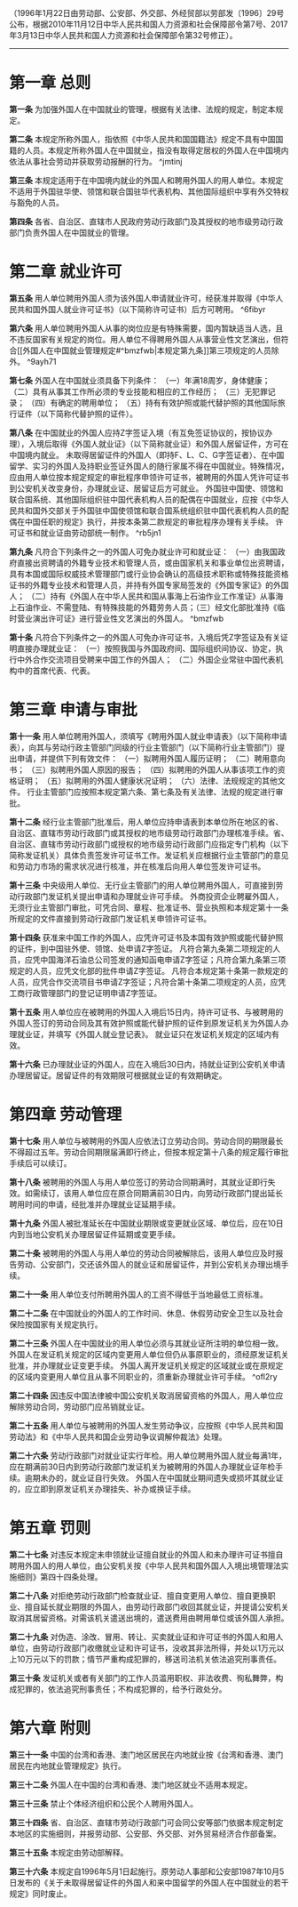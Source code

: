 （1996年1月22日由劳动部、公安部、外交部、外经贸部以劳部发〔1996〕29号公布，根据2010年11月12日中华人民共和国人力资源和社会保障部令第7号、2017年3月13日中华人民共和国人力资源和社会保障部令第32号修正）。
___
# 第一章 总则
**第一条** 为加强外国人在中国就业的管理，根据有关法律、法规的规定，制定本规定。

**第二条** 本规定所称外国人，指依照《中华人民共和国国籍法》规定不具有中国国籍的人员。本规定所称外国人在中国就业，指没有取得定居权的外国人在中国境内依法从事社会劳动并获取劳动报酬的行为。 ^jmtinj

**第三条** 本规定适用于在中国境内就业的外国人和聘用外国人的用人单位。本规定不适用于外国驻华使、领馆和联合国驻华代表机构、其他国际组织中享有外交特权与豁免的人员。

**第四条** 各省、自治区、直辖市人民政府劳动行政部门及其授权的地市级劳动行政部门负责外国人在中国就业的管理。
# 第二章 就业许可
**第五条** 用人单位聘用外国人须为该外国人申请就业许可，经获准并取得《中华人民共和国外国人就业许可证书》（以下简称许可证书）后方可聘用。 ^6fibyr

**第六条** 用人单位聘用外国人从事的岗位应是有特殊需要，国内暂缺适当人选，且不违反国家有关规定的岗位。用人单位不得聘用外国人从事营业性文艺演出，但符合[[外国人在中国就业管理规定#^bmzfwb|本规定第九条]]第三项规定的人员除外。 ^9ayh71

**第七条** 外国人在中国就业须具备下列条件：
（一）年满18周岁，身体健康；
（二）具有从事其工作所必须的专业技能和相应的工作经历；
（三）无犯罪记录；
（四）有确定的聘用单位；
（五）持有有效护照或能代替护照的其他国际旅行证件（以下简称代替护照的证件）。

**第八条** 在中国就业的外国人应持Z字签证入境（有互免签证协议的，按协议办理），入境后取得《外国人就业证》（以下简称就业证）和外国人居留证件，方可在中国境内就业。
未取得居留证件的外国人（即持F、L、C、G字签证者）、在中国留学、实习的外国人及持职业签证外国人的随行家属不得在中国就业。特殊情况，应由用人单位按本规定规定的审批程序申领许可证书，被聘用的外国人凭许可证书到公安机关改变身份，办理就业证、居留证后方可就业。
外国驻中国使、领馆和联合国系统、其他国际组织驻中国代表机构人员的配偶在中国就业，应按《中华人民共和国外交部关于外国驻中国使领馆和联合国系统组织驻中国代表机构人员的配偶在中国任职的规定》执行，并按本条第二款规定的审批程序办理有关手续。
许可证书和就业证由劳动部统一制作。 ^rb5jn1

**第九条** 凡符合下列条件之一的外国人可免办就业许可和就业证：
（一）由我国政府直接出资聘请的外籍专业技术和管理人员，或由国家机关和事业单位出资聘请，具有本国或国际权威技术管理部门或行业协会确认的高级技术职称或特殊技能资格证书的外籍专业技术和管理人员，并持有外国专家局签发的《外国专家证》的外国人；
（二）持有《外国人在中华人民共和国从事海上石油作业工作准证》从事海上石油作业、不需登陆、有特殊技能的外籍劳务人员；（三）经文化部批准持《临时营业演出许可证》进行营业性文艺演出的外国人。 ^bmzfwb

**第十条** 凡符合下列条件之一的外国人可免办许可证书，入境后凭Z字签证及有关证明直接办理就业证：
（一）按照我国与外国政府间、国际组织间协议、协定，执行中外合作交流项目受聘来中国工作的外国人；
（二）外国企业常驻中国代表机构中的首席代表、代表。
# 第三章 申请与审批
**第十一条** 用人单位聘用外国人，须填写《聘用外国人就业申请表》（以下简称申请表），向其与劳动行政主管部门同级的行业主管部门（以下简称行业主管部门）提出申请，并提供下列有效文件：
（一）拟聘用外国人履历证明；
（二）聘用意向书；
（三）拟聘用外国人原因的报告；
（四）拟聘用的外国人从事该项工作的资格证明；
（五）拟聘用的外国人健康状况证明；
（六）法律、法规规定的其他文件。
行业主管部门应按照本规定第六条、第七条及有关法律、法规的规定进行审批。

**第十二条** 经行业主管部门批准后，用人单位应持申请表到本单位所在地区的省、自治区、直辖市劳动行政部门或其授权的地市级劳动行政部门办理核准手续。省、自治区、直辖市劳动行政部门或授权的地市级劳动行政部门应指定专门机构（以下简称发证机关）具体负责签发许可证书工作。发证机关应根据行业主管部门的意见和劳动力市场的需求状况进行核准，并在核准后向用人单位签发许可证书。

**第十三条** 中央级用人单位、无行业主管部门的用人单位聘用外国人，可直接到劳动行政部门发证机关提出申请和办理就业许可手续。
外商投资企业聘雇外国人，无须行业主管部门审批，可凭合同、章程、批准证书、营业执照和本规定第十一条所规定的文件直接到劳动行政部门发证机关申领许可证书。

**第十四条** 获准来中国工作的外国人，应凭许可证书及本国有效护照或能代替护照的证件，到中国驻外使、领馆、处申请Z字签证。
凡符合第九条第二项规定的人员，应凭中国海洋石油总公司签发的通知函电申请Z字签证；凡符合第九条第三项规定的人员，应凭文化部的批件申请Z字签证。
凡符合本规定第十条第一款规定的人员，应凭合作交流项目书申请Z字签证；凡符合第十条第二项规定的人员，应凭工商行政管理部门的登记证明申请Z字签证。

**第十五条** 用人单位应在被聘用的外国人入境后15日内，持许可证书、与被聘用的外国人签订的劳动合同及其有效护照或能代替护照的证件到原发证机关为外国人办理就业证，并填写《外国人就业登记表》。
就业证只在发证机关规定的区域内有效。

**第十六条** 已办理就业证的外国人，应在入境后30日内，持就业证到公安机关申请办理居留证。居留证件的有效期限可根据就业证的有效期确定。
# 第四章 劳动管理
**第十七条** 用人单位与被聘用的外国人应依法订立劳动合同。劳动合同的期限最长不得超过五年。劳动合同期限届满即行终止，但按本规定第十八条的规定履行审批手续后可以续订。

**第十八条** 被聘用的外国人与用人单位签订的劳动合同期满时，其就业证即行失效。如需续订，该用人单位应在原合同期满前30日内，向劳动行政部门提出延长聘用时间的申请，经批准并办理就业证延期手续。

**第十九条** 外国人被批准延长在中国就业期限或变更就业区域、单位后，应在10日内到当地公安机关办理居留证件延期或变更手续。

**第二十条** 被聘用的外国人与用人单位的劳动合同被解除后，该用人单位应及时报告劳动、公安部门，交还该外国人的就业证和居留证件，并到公安机关办理出境手续。

**第二十一条** 用人单位支付所聘用外国人的工资不得低于当地最低工资标准。

**第二十二条** 在中国就业的外国人的工作时间、休息、休假劳动安全卫生以及社会保险按国家有关规定执行。

**第二十三条** 外国人在中国就业的用人单位必须与其就业证所注明的单位相一致。
外国人在发证机关规定的区域内变更用人单位但仍从事原职业的，须经原发证机关批准，并办理就业证变更手续。
外国人离开发证机关规定的区域就业或在原规定的区域内变更用人单位且从事不同职业的，须重新办理就业许可手续。 ^ofl2ry

**第二十四条** 因违反中国法律被中国公安机关取消居留资格的外国人，用人单位应解除劳动合同，劳动部门应吊销就业证。

**第二十五条** 用人单位与被聘用的外国人发生劳动争议，应按照《中华人民共和国劳动法》和《中华人民共和国企业劳动争议调解仲裁法》处理。

**第二十六条** 劳动行政部门对就业证实行年检。用人单位聘用外国人就业每满1年，应在期满前30日内到劳动行政部门发证机关为被聘用的外国人办理就业证年检手续。逾期未办的，就业证自行失效。
外国人在中国就业期间遗失或损坏其就业证的，应立即到原发证机关办理挂失、补办或换证手续。
# 第五章 罚则
**第二十七条** 对违反本规定未申领就业证擅自就业的外国人和未办理许可证书擅自聘用外国人的用人单位，由公安机关按《中华人民共和国外国人入境出境管理法实施细则》第四十四条处理。

**第二十八条** 对拒绝劳动行政部门检查就业证、擅自变更用人单位、擅自更换职业、擅自延长就业期限的外国人，由劳动行政部门收回其就业证，并提请公安机关取消其居留资格。对需该机关遣送出境的，遣送费用由聘用单位或该外国人承担。

**第二十九条** 对伪造、涂改、冒用、转让、买卖就业证和许可证书的外国人和用人单位，由劳动行政部门收缴就业证和许可证书，没收其非法所得，并处以1万元以上10万元以下的罚款；情节严重构成犯罪的，移送司法机关依法追究刑事责任。

**第三十条** 发证机关或者有关部门的工作人员滥用职权、非法收费、徇私舞弊，构成犯罪的，依法追究刑事责任；不构成犯罪的，给予行政处分。
# 第六章 附则
**第三十一条** 中国的台湾和香港、澳门地区居民在内地就业按《台湾和香港、澳门居民在内地就业管理规定》执行。

**第三十二条** 外国人在中国的台湾和香港、澳门地区就业不适用本规定。

**第三十三条** 禁止个体经济组织和公民个人聘用外国人。

**第三十四条** 省、自治区、直辖市劳动行政部门可会同公安等部门依据本规定制定本地区的实施细则，并报劳动部、公安部、外交部、对外贸易经济合作部备案。

**第三十五条** 本规定由劳动部解释。

**第三十六条** 本规定自1996年5月1日起施行。原劳动人事部和公安部1987年10月5日发布的《关于未取得居留证件的外国人和来中国留学的外国人在中国就业的若干规定》同时废止。